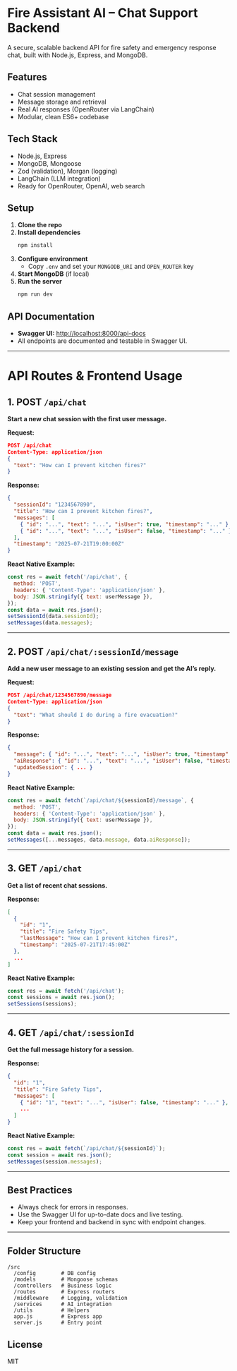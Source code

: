 # Fire Assistant AI – Chat Support Backend

A secure, scalable backend API for fire safety and emergency response chat, built with Node.js, Express, and MongoDB.

## Features
- Chat session management
- Message storage and retrieval
- Real AI responses (OpenRouter via LangChain)
- Modular, clean ES6+ codebase

## Tech Stack
- Node.js, Express
- MongoDB, Mongoose
- Zod (validation), Morgan (logging)
- LangChain (LLM integration)
- Ready for OpenRouter, OpenAI, web search

## Setup
1. **Clone the repo**
2. **Install dependencies**
   ```bash
   npm install
   ```
3. **Configure environment**
   - Copy `.env` and set your `MONGODB_URI` and `OPEN_ROUTER` key
4. **Start MongoDB** (if local)
5. **Run the server**
   ```bash
   npm run dev
   ```

## API Documentation
- **Swagger UI:** [http://localhost:8000/api-docs](http://localhost:8000/api-docs)
- All endpoints are documented and testable in Swagger UI.

---

# API Routes & Frontend Usage

## 1. POST `/api/chat`
**Start a new chat session with the first user message.**

**Request:**
```json
POST /api/chat
Content-Type: application/json
{
  "text": "How can I prevent kitchen fires?"
}
```

**Response:**
```json
{
  "sessionId": "1234567890",
  "title": "How can I prevent kitchen fires?",
  "messages": [
    { "id": "...", "text": "...", "isUser": true, "timestamp": "..." },
    { "id": "...", "text": "...", "isUser": false, "timestamp": "..." }
  ],
  "timestamp": "2025-07-21T19:00:00Z"
}
```

**React Native Example:**
```js
const res = await fetch('/api/chat', {
  method: 'POST',
  headers: { 'Content-Type': 'application/json' },
  body: JSON.stringify({ text: userMessage }),
});
const data = await res.json();
setSessionId(data.sessionId);
setMessages(data.messages);
```

---

## 2. POST `/api/chat/:sessionId/message`
**Add a new user message to an existing session and get the AI’s reply.**

**Request:**
```json
POST /api/chat/1234567890/message
Content-Type: application/json
{
  "text": "What should I do during a fire evacuation?"
}
```

**Response:**
```json
{
  "message": { "id": "...", "text": "...", "isUser": true, "timestamp": "..." },
  "aiResponse": { "id": "...", "text": "...", "isUser": false, "timestamp": "..." },
  "updatedSession": { ... }
}
```

**React Native Example:**
```js
const res = await fetch(`/api/chat/${sessionId}/message`, {
  method: 'POST',
  headers: { 'Content-Type': 'application/json' },
  body: JSON.stringify({ text: userMessage }),
});
const data = await res.json();
setMessages([...messages, data.message, data.aiResponse]);
```

---

## 3. GET `/api/chat`
**Get a list of recent chat sessions.**

**Response:**
```json
[
  {
    "id": "1",
    "title": "Fire Safety Tips",
    "lastMessage": "How can I prevent kitchen fires?",
    "timestamp": "2025-07-21T17:45:00Z"
  },
  ...
]
```

**React Native Example:**
```js
const res = await fetch('/api/chat');
const sessions = await res.json();
setSessions(sessions);
```

---

## 4. GET `/api/chat/:sessionId`
**Get the full message history for a session.**

**Response:**
```json
{
  "id": "1",
  "title": "Fire Safety Tips",
  "messages": [
    { "id": "1", "text": "...", "isUser": false, "timestamp": "..." },
    ...
  ]
}
```

**React Native Example:**
```js
const res = await fetch(`/api/chat/${sessionId}`);
const session = await res.json();
setMessages(session.messages);
```

---

## Best Practices
- Always check for errors in responses.
- Use the Swagger UI for up-to-date docs and live testing.
- Keep your frontend and backend in sync with endpoint changes.

---

## Folder Structure
```
/src
  /config        # DB config
  /models        # Mongoose schemas
  /controllers   # Business logic
  /routes        # Express routers
  /middleware    # Logging, validation
  /services      # AI integration
  /utils         # Helpers
  app.js         # Express app
  server.js      # Entry point
```

## License
MIT
